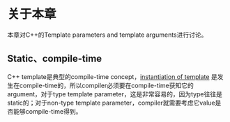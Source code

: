 # 关于本章

本章对C++的Template parameters and template arguments进行讨论。

## Static、compile-time

C++ template是典型的compile-time concept，[instantiation of  template](https://en.cppreference.com/w/cpp/language/templates) 是发生在compile-time的，所以compiler必须要在compile-time获知它的argument，对于type template parameter，这是非常容易的，因为type往往是static的；对于non-type template parameter，compiler就需要考虑它value是否能够compile-time得到。

